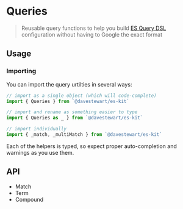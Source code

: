 # Queries

> Reusable query functions to help you build [ES Query DSL](https://www.elastic.co/guide/en/elasticsearch/reference/current/query-dsl.html) configuration without having to Google the exact format

## Usage

### Importing

You can import the query urtilties in several ways:

```js
// import as a single object (which will code-complete)
import { Queries } from `@davestewart/es-kit`

// import and rename as something easier to type
import { Queries as _ } from `@davestewart/es-kit`

// import individually
import { _match, _multiMatch } from `@davestewart/es-kit`
```

Each of the helpers is typed, so expect proper auto-completion and warnings as you use them.

## API

- Match
- Term
- Compound

